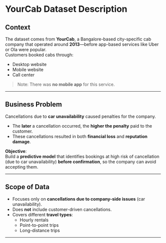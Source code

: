 # YourCab Dataset Description

## Context
The dataset comes from **YourCab**, a Bangalore-based city-specific cab company that operated around **2013**—before app-based services like Uber or Ola were popular.  
Customers booked cabs through:
- Desktop website  
- Mobile website  
- Call center  

> Note: There was **no mobile app** for this service.

---

## Business Problem
Cancellations due to **car unavailability** caused penalties for the company.  
- The **later** a cancellation occurred, the **higher the penalty** paid to the customer.  
- These cancellations resulted in both **financial loss** and **reputation damage**.  

**Objective**:  
Build a **predictive model** that identifies bookings at high risk of cancellation (due to car unavailability) **before confirmation**, so the company can avoid accepting them.

---

## Scope of Data
- Focuses only on **cancellations due to company-side issues** (car unavailability).  
- Does **not** include customer-driven cancellations.  
- Covers different **travel types**:  
  - Hourly rentals  
  - Point-to-point trips  
  - Long-distance trips  

---
